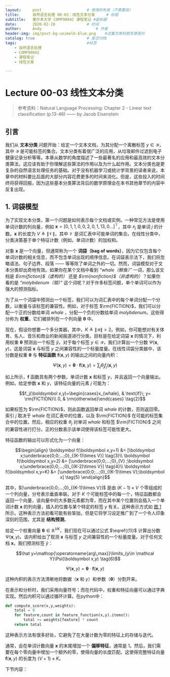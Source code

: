 ```yaml
---
layout:     post   				    # 使用的布局（不需要改）
title:      自然语言处理 00-03：线性文本分类   	# 标题 
subtitle:   墨尔本大学 COMP90042 课程笔记 #副标题
date:       2020-02-28 				# 时间
author:     Andy 						# 作者
header-img: img/post-bg-unimelb-blue.png 	#这篇文章标题背景图片
catalog: true 						# 是否归档
tags:								#标签
    - 自然语言处理
    - COMP90042
    - 课程笔记
    - 线性分类

---
```


<!-- 数学公式 -->
<script src="https://cdn.mathjax.org/mathjax/latest/MathJax.js?config=TeX-AMS-MML_HTMLorMML" type="text/javascript"></script>
<script type="text/x-mathjax-config">
  MathJax.Hub.Config({
    tex2jax: {
      skipTags: ['script', 'noscript', 'style', 'textarea', 'pre'],
      inlineMath: [['$','$']]
    }
  });
</script>

# Lecture 00-03 线性文本分类

> 参考资料：Natural Language Processing: Chapter 2 - Linear text classiﬁcation (p.13-46) —— by Jacob Eisenstein

## 引言
我们从 **文本分类** 问题开始：给定一个文本文档，为其分配一个离散标签 $y\in \mathcal Y$，其中 $\mathcal Y$ 是可能标签的集合。文本分类有着很广泛的应用，从垃圾邮件过滤到电子健康记录分析等等。本章从数学的角度描述了一些最著名的应用和最高效的文本分类算法，这应该有助于你理解这些算法的作用以及为什么起作用。文本分类也是更复杂的自然语言处理任务的基础。对于没有机器学习或统计学背景的读者来说，本章中的材料要比后面的大部分内容花费更多的时间来消化。但是，这些投入的时间终将获得回报，因为这些基本分类算法背后的数学原理会在本书其他章节的内容中反复出现。

## 1. 词袋模型
为了实现文本分类，第一个问题是如何表示每个文档或实例。一种常见方法是使用单词计数的列向量，例如 $\boldsymbol x = [0,1,1,0,0,2,0,1,13,0...]^{\top}$，其中 $x_j$ 是单词 $j$ 的计数。$\boldsymbol x$ 的长度为 $V\triangleq \|\mathcal V\|$，其中 $\mathcal V$ 是词汇表中可能单词的集合。在线性分类中，分类决策基于单个特征计数（例如，单词计数）的加权和。

对象 $\boldsymbol x$ 是一个向量，但通常称为一个 **词袋（bag of words）**，因为它仅包含每个单词计数的相关信息，而不包含单词出现的顺序信息。在词袋表示法下，我们将忽略语法、句子边界、段落 —— 等等除了单词之外的一切。然而，词袋模型对于文本分类却出奇地有效。如果你在某个文档中看到 *“$whale$（鲸鱼）”* 一词，那么该文档是 *$\rm{fiction}$（虚构的）* 还是 *$\rm{nonﬁction}$（非虚构的）*？如果你看的是 *“$molybdenum$（钼）”* 这个词呢？对于许多标签问题，单个单词可以作为强大的预测指标。

为了从一个词袋中预测出一个标签，我们可以为词汇表中的每个单词分配一个分数，以衡量与该标签的兼容性。例如，对于标签 $\rm{FICTION}$，我们可以分配一个正的分数给单词 $whale$ ，分配一个负的分数给单词 $molybdenum$。这些得分称为 **权重**，它们被排列在一个列向量 $\boldsymbol \theta$ 中。

现在，假设你想要一个多分类器，其中，$K\triangleq \|\mathcal Y\|>2$。例如，你可能想对有关体育、名人、音乐和商业的新闻报道进行分类。目标是在给定词袋 $\boldsymbol x$ 的情况下，利用权重 $\boldsymbol \theta$ 预测出一个标签 $\hat y$。对于每个标签 $y\in \mathcal Y$，我们计算出一个分数 $\Psi(\boldsymbol x,y)$，这是词袋 $\boldsymbol x$ 与标签 $y$ 之间兼容性的一个标量度量。在线性词袋分类器中，该分数是权重 $\boldsymbol \theta$ 与 **特征函数** $\boldsymbol f(\boldsymbol x,y)$ 的输出之间的向量内积：

$$\Psi(\boldsymbol x,y)= \boldsymbol \theta \cdot \boldsymbol f(\boldsymbol x,y)=\sum_{j}\theta_j f_j(\boldsymbol x,y)  \tag{1}\label{(1)}$$

如上所示，$\boldsymbol f$ 函数具有两个参数，单词计数 $\boldsymbol x$ 和标签 $y$，并且返回一个向量输出。例如，给定参数 $\boldsymbol x$  和 $y$，该特征向量的元素 $j$ 可能为：

$$f_j(\boldsymbol x,y)=\begin{cases}x_{whale}, & \text{if}\; y= \rm{FICTION}\\
0, & \rm{otherwise}\end{cases} \tag{2}$$

如果标签为 $\rm{FICTION}$，则此函数返回单词 $whale$ 的计数，否则返回零。索引 $j$ 取决于 $whale$ 在词汇表中的位置，以及 $\rm{FICTION}$ 在可能的标签集合中的位置。然后，相应的权重 $\theta_j$ 对单词 $whale$ 和标签 $\rm{FICTION}$ 之间的兼容性进行打分。正的分数表示该单词使得该标签可能性更大。

特征函数的输出可以形式化为一个向量：

$$\begin{align}
\boldsymbol f(\boldsymbol x,y=1) &= [\boldsymbol x;\underbrace{0;0;...;0}_{(K-1)\times V}]  \tag{3}\\
\boldsymbol f(\boldsymbol x,y=2) &= [\underbrace{0;0;...;0}_{V} ;\boldsymbol x;\underbrace{0;0;...;0}_{(K-2)\times V}]  \tag{4}\\
\boldsymbol f(\boldsymbol x,y=K) &= [\underbrace{0;0;...;0}_{(K-1)\times V};\boldsymbol x]  \tag{5}
\end{align}$$

其中，$[\underbrace{0;0;...;0}_{(K-1)\times V}]$ 是由 $(K-1)\times V$ 个零组成的一个列向量，分号表示垂直串联。对于 $K$ 个可能标签中的每一个，特征函数都会返回一个向量，该向量中的大多数元素都为零，而在其中某个位置则会插入一个单词计数 $\boldsymbol x$ 的列向量，插入的位置与某个特定的标签 $y$ 有关。这种表示方式如 <a href="#fig1">图 1</a> 所示。这种表示方法初看可能有些笨拙，但是它将学习设定推广到了一个令人印象深刻的范围，尤其是 **结构预测**。

给定一个权重向量 $\boldsymbol \theta \in \mathbb R^{VK}$，我们现在可以通过公式 $\eqref{(1)}$ 计算出分数 $\Psi(\boldsymbol x,y)$。该内积给出了观测 $\boldsymbol x$ 与标签 $y$ 之间兼容性的一个标量度量。对于任何文档 $\boldsymbol x$，我们预测标签 $\hat y$：

$$\hat y=\mathop{\operatorname{arg\,max}}\limits_{y\in \mathcal Y}\Psi(\boldsymbol x,y)  \tag{6}$$

$$\Psi(\boldsymbol x,y)=\boldsymbol \theta \cdot \boldsymbol f(\boldsymbol x,y)  \tag{7}$$

这种内积的表示方法清晰地将数据（$\boldsymbol x$ 和 $y$）和参数（$\boldsymbol \theta$）分割开来。

在表示和分析时，我们采用向量符号；而在代码中，权重和特征向量可以通过字典实现。然后内积可以通过循环计算。在python中：

```python
def compute_score(x,y,weights):
    total = 0 
    for feature,count in feature_function(x,y).items():
        total += weights[feature] * count 
    return total
```

这种表示方法有很多好处，它避免了在大量计数为零的特征上的存储与迭代。

通常，会在单词计数向量 $\boldsymbol x$ 的末尾增加一个 **偏移特征**，通常是 $1$。然后，我们需要在每个零向量中增加一个额外的零，使得向量的长度匹配。这使得完整特征向量 $\boldsymbol f(\boldsymbol x,y)$ 的长度为 $(V+1)\times K$。

下节内容：